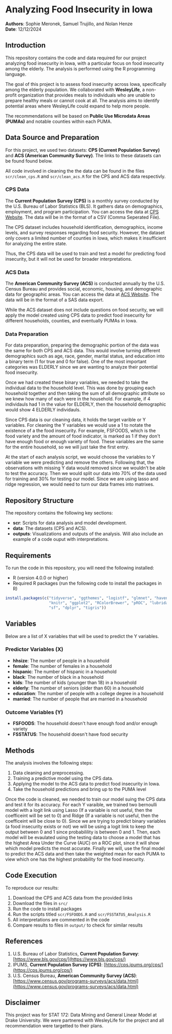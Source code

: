 # Analyzing Food Insecurity in Iowa

**Authors**: Sophie Meronek, Samuel Trujillo, and Nolan Henze  
**Date**: 12/12/2024

## Introduction

This repository contains the code and data required for our project analyzing food insecurity in Iowa, with a particular focus on food insecurity among the elderly. The analysis is performed using the R programming language.

The goal of this project is to assess food insecurity across Iowa, specifically among the elderly population. We collaborated with **WesleyLife**, a non-profit organization that provides meals to individuals who are unable to prepare healthy meals or cannot cook at all. The analysis aims to identify potential areas where WesleyLife could expand to help more people.

The recommendations will be based on **Public Use Microdata Areas (PUMAs)** and notable counties within each PUMA.


## Data Source and Preparation

For this project, we used two datasets: **CPS (Current Population Survey)** and **ACS (American Community Survey)**. The links to these datasets can be found found below.

All code involved in cleaning the the data can be found in the files `scr/clean_cps.R` and `scr/clean_acs.R` for the CPS and ACS data respectivly.

### CPS Data

The **Current Population Survey (CPS)** is a monthly survey conducted by the U.S. Bureau of Labor Statistics (BLS). It gathers data on demographics, employment, and program participation. You can access the data at [CPS Website](https://cps.ipums.org/cps/).  The data will be in the format of a CSV (Comma Seperated File).

The CPS dataset includes household identification, demographics, income levels, and survey responses regarding food security. However, the dataset only covers a limited number of counties in Iowa, which makes it insufficient for analyzing the entire state.

Thus, the CPS data will be used to train and test a model for predicting food insecurity, but it will not be used for broader interpretations.

### ACS Data

The **American Community Survey (ACS)** is conducted annually by the U.S. Census Bureau and provides social, economic, housing, and demographic data for geographic areas. You can access the data at [ACS Website](https://www.census.gov/programs-surveys/acs/data.html).  The data will be in the format of a SAS data export.

While the ACS dataset does not include questions on food security, we will apply the model created using CPS data to predict food insecurity for different households, counties, and eventually PUMAs in Iowa.

### Data Preparation

For data preparation, preparing the demographic portion of the data was the same for both CPS and ACS data.  This would involve turning different demographics such as age, race, gender, marital status, and education into a binary term (1 for true and 0 for false). One of the most important categories was ELDERLY since we are wanting to analyze their potential food insecurity.  

Once we had created these binary variables, we needed to take the individual data to the household level.  This was done by grouping each household together and then taking the sum of all demographic attribute so we knew how many of each were in the household.  For example, if 4 individauls had 1 in the value for ELDERLY, then the household demographic would show 4 ELDERLY individauls.

Since CPS data is our cleaning data, it holds the target varible or Y variables.  For cleaning the Y variables we would use a 1 to notate the existence of a the food insecurity.  For example, FSFOODS, which is the food variety and the amount of food indicator, is marked as 1 if they don't have enough food or enough variety of food.  These variables are the same for the entire household, so we will just take the first entry.

At the start of each analysis script, we would choose the variables to Y variable we were predicting and remove the others. Following that, the observations with missing Y data would removed since we wouldn't be able to test the accuracy.  Then we would split our data into 70% of the data used for training and 30% for testing our model.  Since we are using lasso and ridge regression, we would need to turn our data frames into matrixes.

## Repository Structure

The repository contains the following key sections:

- **scr**: Scripts for data analysis and model development.
- **data**: The datasets (CPS and ACS).
- **outputs**: Visualizations and outputs of the analysis. Will also include an example of a code ouput with interpretations.

## Requirements

To run the code in this repository, you will need the following installed:

- R (version 4.0.0 or higher)
- Required R packages (run the following code to install the packages in R)
```r
install.packages(c("tidyverse", "ggthemes", "logistf", "glmnet", "haven",
                   "knitr", "ggplot2", "RColorBrewer", "pROC", "lubridate",
                   "sf", "dplyr", "tigris"))
```

## Variables
Below are a list of X variables that will be used to predict the Y variables.

### Predictor Variables (X)
-   **hhsize**: The number of people in a household 
-   **female**: The number of females in a household 
-   **hispanic**: The number of hispanic in a household 
-   **black**: The number of black in a household 
-   **kids**: The number of kids (younger than 18) in a household 
-   **elderly**: The number of seniors (older than 60) in a household 
-   **education**: The number of people with a college degree in a household 
-   **married**: The number of people that are  married in a household 

### Outcome Variables (Y)
-   **FSFOODS**: The household doesn't have enough food and/or enough variety
-   **FSSTATUS**: The household doesn't have food security



## Methods

The analysis involves the following steps:

1. Data cleaning and preprocessing.
2. Training a predictive model using the CPS data.
3. Applying the model to the ACS data to predict food insecurity in Iowa.
4. Take the household predictions and bring up to the PUMA level

Once the code is cleaned, we needed to train our model suing the CPS data and test it for its accuracy.  For each Y varaible, we trained two bernoulli model with a logit link using Lasso (If a variable is not useful, then the coefficeint will be set to 0) and Ridge (If a variable is not useful, then the coefficeint will be close to 0).  Since we are trying to predict binary variables (a food insecurity exists or not) we will be using a logit link to keep the output between 0 and 1 since probabilility is between 0 and 1.  Then, each model will be evaulated using the testing data to choose a model that has the highest Area Under the Curve (AUC) on a ROC plot, since it will show which model predicts the most accurate.  Finally we will, use the final model to predict the ACS data and then take the weighted mean for each PUMA to view which one has the highest probability for the food insecurity.


## Code Execution

To reproduce our results:

1. Download the CPS and ACS data from the provided links
2. Download the files in `src/`
3. Run the code to install packages
4. Run the scripts titled `scr/FSFOODS.R` and `scr/FSSTATUS_Analysis.R`
5. All interpretations are commented in the code
6. Compare results to files in `output/` to check for similar results


## References

1. U.S. Bureau of Labor Statistics, **Current Population Survey**: [https://www.bls.gov/cps/](https://www.bls.gov/cps/)
2. IPUMS, **Current Population Survey (CPS)**: [https://cps.ipums.org/cps/](https://cps.ipums.org/cps/)
3. U.S. Census Bureau, **American Community Survey (ACS)**: [https://www.census.gov/programs-surveys/acs/data.html](https://www.census.gov/programs-surveys/acs/data.html)

## Disclaimer
This project was for STAT 172: Data Mining and General Linear Model at Drake University.  We were partnered with WesleyLife for the project and all recommendation were targetted to their plans.
